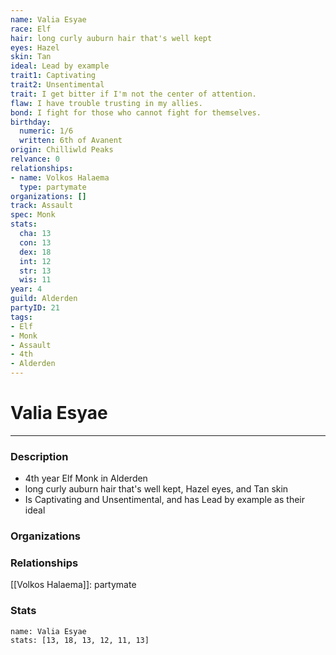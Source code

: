 ```yaml
---
name: Valia Esyae
race: Elf
hair: long curly auburn hair that's well kept
eyes: Hazel
skin: Tan
ideal: Lead by example
trait1: Captivating
trait2: Unsentimental
trait: I get bitter if I'm not the center of attention.
flaw: I have trouble trusting in my allies.
bond: I fight for those who cannot fight for themselves.
birthday:
  numeric: 1/6
  written: 6th of Avanent
origin: Chilliwld Peaks
relvance: 0
relationships:
- name: Volkos Halaema
  type: partymate
organizations: []
track: Assault
spec: Monk
stats:
  cha: 13
  con: 13
  dex: 18
  int: 12
  str: 13
  wis: 11
year: 4
guild: Alderden
partyID: 21
tags:
- Elf
- Monk
- Assault
- 4th
- Alderden
---
```

# Valia Esyae
---
### Description
- 4th year Elf Monk in Alderden
- long curly auburn hair that's well kept, Hazel eyes, and Tan skin
- Is Captivating and Unsentimental, and has Lead by example as their ideal

### Organizations
### Relationships
[[Volkos Halaema]]: partymate
### Stats
```statblock
name: Valia Esyae
stats: [13, 18, 13, 12, 11, 13]
```
